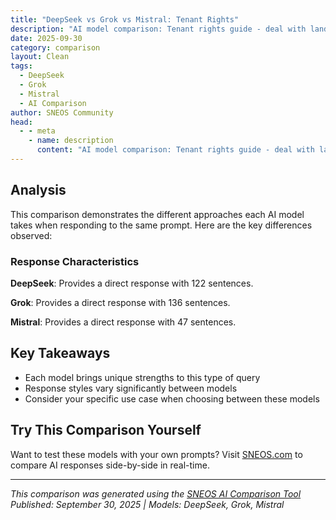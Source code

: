 ```yaml
---
title: "DeepSeek vs Grok vs Mistral: Tenant Rights"
description: "AI model comparison: Tenant rights guide - deal with landlords and housing issues..."
date: 2025-09-30
category: comparison
layout: Clean
tags:
  - DeepSeek
  - Grok
  - Mistral
  - AI Comparison
author: SNEOS Community
head:
  - - meta
    - name: description
      content: "AI model comparison: Tenant rights guide - deal with landlords and housing issues..."
---
```


<ChatComparison
  title="DeepSeek vs Grok vs Mistral: Tenant Rights"
  prompt="Tenant rights guide - deal with landlords and housing issues"
  :responses='{
    "DeepSeek": "Of course. Here is a comprehensive guide to tenant rights, designed to help you understand your legal protections and navigate common housing issues with your landlord.\n\n**Disclaimer:** This guide provides general information and is not legal advice. Tenant rights vary significantly by **country, state, and even city.** Always check your local and state laws for the most accurate and up-to-date information.\n\n---\n\n### **Part 1: The Foundation of Your Rights**\n\nYour rights as a tenant are primarily based on three things:\n\n1.  **The Lease/Rental Agreement:** This is a legally binding contract. Read it thoroughly before you sign. It dictates the rules for your tenancy.\n2.  **Implied Warranty of Habitability:** This is a fundamental legal doctrine in most places. It means your landlord must provide a safe and livable home, meeting basic health and safety codes (e.g., working plumbing, heat, electricity, a structurally sound building, and pest-free conditions).\n3.  **State \u0026 Local Laws:** These cover security deposits, eviction procedures, rent control, and more. They are your strongest legal shield.\n\n---\n\n### **Part 2: Key Tenant Rights (What You Are Entitled To)**\n\n#### **1. The Right to a Habitable Home**\nYour landlord is legally required to make repairs to keep the unit habitable.\n*   **Examples of Habitability Issues:** No running water, broken heater in winter, severe mold, pest infestations, gas leaks, electrical hazards, broken locks on exterior doors.\n*   **Your Responsibility:** You must pay rent and avoid damaging the property.\n\n#### **2. The Right to Privacy (Quiet Enjoyment)**\nYour landlord cannot enter your home whenever they want.\n*   **Notice Required:** In most states, landlords must provide 24-48 hours notice before entering, and only for valid reasons (repairs, inspections, showing to prospective tenants).\n*   **Emergencies:** They can enter without notice in a genuine emergency (e.g., fire, burst pipe).\n\n#### **3. Rights Regarding Security Deposits**\nThis is a heavily regulated area to prevent landlord abuse.\n*   **Limit on Amount:** Many states cap the security deposit amount (e.g., one or two months\u0027 rent).\n*   **Itemized Deductions:** When you move out, the landlord must provide an itemized list of deductions for damages beyond normal wear and tear. They cannot use your deposit for routine painting or cleaning if the unit is left in the same condition as you found it.\n*   **Deadline for Return:** States have strict deadlines (often 14-30 days) for returning the deposit or providing the deduction list.\n\n#### **4. Protection Against Illegal Eviction (Retaliatory and Constructive Eviction)**\n*   **Retaliatory Eviction:** A landlord cannot evict you or raise your rent in retaliation for you exercising a legal right (e.g., complaining to a health inspector or requesting repairs).\n*   **Constructive Eviction:** If the unit becomes unlivable due to the landlord\u0027s failure to act, and you are forced to move out, this may be considered a \u0022constructive eviction,\u0022 potentially making the landlord liable for your costs.\n\n#### **5. Protection Against Discrimination**\nThe **Fair Housing Act** (in the U.S.) prohibits discrimination based on:\n*   Race, Color, or National Origin\n*   Religion\n*   Sex (including gender identity and sexual orientation)\n*   Familial Status (having children under 18)\n*   Disability\n\n---\n\n### **Part 3: Dealing with Common Housing Issues - A Step-by-Step Guide**\n\n#### **Issue 1: Repairs and Maintenance**\n\n1.  **Notify in Writing:** Always put your repair request in writing (email is great) and keep a copy. Be clear, specific, and include photos/video. State a reasonable deadline (e.g., 7-14 days for non-emergencies).\n2.  **Follow Up:** If there\u0027s no response, send a second, more formal written notice. Reference your first request and the date.\n3.  **Know Your \u0022Repair and Deduct\u0022 Rights (Check Local Laws!):** Many jurisdictions allow you to hire a professional to fix a serious habitability issue and deduct the cost from your rent. **This is a powerful tool but has strict rules:**\n    *   The issue must be serious (habitability).\n    *   You must have given the landlord written notice and time to fix it.\n    *   The repair cost must be reasonable, and often cannot exceed one month\u0027s rent.\n    *   You must provide the landlord with the receipt.\n4.  **Withhold Rent (Check Local Laws!):** In some places, you can place your rent in an escrow account with the court until the repair is made. This shows the court you have the money and are not just trying to avoid paying. **Never simply stop paying rent without following the legal process, as this can lead to eviction.**\n5.  **Report to Code Enforcement:** If the landlord is unresponsive to serious issues, contact your local housing or code enforcement department. They can inspect and issue a violation order to the landlord.\n6.  **Break Your Lease:** For severe, unresolved issues, you may have the right to break your lease without penalty, as the landlord has failed to uphold their end of the contract (the Warranty of Habitability). Consult a lawyer before taking this step.\n\n#### **Issue 2: Security Deposit Dispute**\n\n1.  **Document Everything:** Before you move in, complete a move-in checklist with photos/video of any pre-existing damage. Do the same when you move out.\n2.  **Request Itemized Deductions:** If you receive an insufficient refund, send a formal, written letter requesting an itemized list of deductions and copies of receipts.\n3.  **Send a Demand Letter:** If they refuse, send a demand letter stating you will take them to small claims court if the deposit is not returned by a specific date.\n4.  **File in Small Claims Court:** This is designed for people without lawyers. It\u0027s inexpensive and relatively fast. Judges tend to be very tenant-friendly in deposit disputes if you have good documentation.\n\n#### **Issue 3: Landlord Entering Without Permission**\n\n1.  **Politely Remind:** The first time, a polite verbal or written reminder of the law regarding notice may be enough.\n2.  **Formal Written Warning:** If it continues, send a formal letter stating that their entry without proper notice is a violation of your right to quiet enjoyment and your lease agreement. Keep a log of all unauthorized entries.\n3.  **Change the Locks?** Generally, you **cannot** change the locks without the landlord\u0027s permission. However, in extreme cases of harassment, you may be able to, but you must provide the landlord with a new key immediately. Check local laws first, as this is a legal gray area.\n\n#### **Issue 4: Potential Eviction**\n\n1.  **Do Not Ignore the Notice:** If you receive an eviction notice (e.g., \u0022Pay or Quit,\u0022 \u0022Cure or Quit\u0022), take it seriously. It is not an eviction yet, but the first legal step.\n2.  **Know the \u0022Cure\u0022 Period:** The notice will give you a certain number of days to fix the issue (pay unpaid rent, stop a lease violation) or move out.\n3.  **Communicate:** If you can resolve the issue (e.g., pay the rent), do so immediately. If you need more time, try to negotiate a payment plan with the landlord in writing.\n4.  **Do Not Move Out Until a Court Orders You To:** The only person who can legally evict you is a sheriff or court officer with a court order. If the landlord changes the locks, throws your belongings out, or shuts off utilities to force you out, that is an **illegal \u0022self-help\u0022 eviction**. Call the police, as this is often a crime.\n5.  **Go to Court:** If you receive a summons to housing court, **GO**. If you don\u0027t, you will automatically lose. You can present your defenses to the judge (e.g., the eviction is retaliatory, the unit is uninhabitable, the notice was improper).\n\n---\n\n### **Part 4: Proactive Steps to Protect Yourself**\n\n*   **Document Everything:** Keep a \u0022tenant file\u0022 with your lease, all written communication, photos, repair requests, and receipts.\n*   **Get Renters Insurance:** This is crucial and often cheap. It protects your personal property from theft, fire, or water damage. Your landlord\u0027s insurance does **not** cover your belongings.\n*   **Know Your Local Tenant Union or Legal Aid:** Search for \u0022[Your City] tenant union\u0022 or \u0022legal aid society.\u0022 These organizations provide free or low-cost advice and resources.\n*   **When in Doubt, Consult a Lawyer:** For serious issues, especially eviction, a consultation with a tenant attorney can be invaluable. Many offer free initial consultations.\n\nBy knowing your rights and communicating clearly and in writing, you can effectively resolve most issues and ensure you are treated fairly throughout your tenancy.",
    "Grok": "Navigating tenant rights and dealing with landlords or housing issues can feel overwhelming, but understanding your rights and responsibilities as a tenant is the first step to resolving problems and maintaining a positive rental experience. This guide provides an overview of common tenant rights, tips for addressing issues with landlords, and steps to take when problems arise. Please note that tenant rights vary by country, state, or region, so always consult local laws or legal resources specific to your area.\n\n### **1. Know Your Tenant Rights**\nTenant rights are laws and regulations designed to protect renters from unfair treatment and ensure safe, habitable living conditions. While specific rights depend on your location, here are some common protections:\n\n#### **a. Right to a Habitable Living Space**\n- Landlords must provide a safe and livable home that meets basic health and safety standards (e.g., working heat, plumbing, electricity, and no major structural issues).\n- They are generally responsible for major repairs (e.g., fixing a broken heater or leaking roof) unless damage is caused by the tenant\u0027s negligence.\n\n#### **b. Right to Privacy**\n- Landlords must respect your privacy and cannot enter your rental without proper notice (except in emergencies). Notice periods vary by location (often 24-48 hours).\n\n#### **c. Right to Non-Discrimination**\n- Under fair housing laws (like the U.S. Fair Housing Act or similar laws in other countries), landlords cannot discriminate based on race, religion, gender, disability, family status, or other protected characteristics.\n\n#### **d. Right to Security Deposit Protections**\n- Landlords must follow local laws regarding security deposits, including limits on the amount, deadlines for returning the deposit after move-out, and providing an itemized list of any deductions.\n\n#### **e. Right to Proper Eviction Procedures**\n- Landlords cannot force you out without following legal eviction processes, which typically involve written notice and, in some cases, a court hearing. \u0022Self-help\u0022 evictions (e.g., changing locks or shutting off utilities) are illegal in many places.\n\n#### **f. Right to Lease Protections**\n- Your lease agreement is a legally binding contract. Landlords cannot change terms (like rent or rules) without proper notice or agreement, depending on the lease type (e.g., fixed-term vs. month-to-month).\n\n**Action Step:** Research tenant rights specific to your area. In the U.S., check state-specific landlord-tenant laws through government websites or local tenant advocacy groups. In the UK, refer to resources like Shelter or Citizens Advice. In Canada, look into provincial tenancy boards (e.g., Ontario\u2019s Landlord and Tenant Board).\n\n---\n\n### **2. Understand Your Responsibilities as a Tenant**\nWhile you have rights, you also have obligations to maintain a good relationship with your landlord and avoid legal issues:\n- **Pay Rent on Time:** Late payments can lead to fees or eviction proceedings.\n- **Keep the Property Clean:** Avoid causing damage beyond normal wear and tear.\n- **Report Issues Promptly:** Notify your landlord of maintenance needs to prevent small problems from becoming major ones.\n- **Follow Lease Rules:** Adhere to terms regarding pets, guests, noise, etc.\n- **Give Proper Notice:** If moving out, provide notice as required by your lease or local law (often 30-60 days).\n\n---\n\n### **3. Common Housing Issues and How to Address Them**\nHere are some frequent problems tenants face and steps to resolve them:\n\n#### **a. Maintenance and Repairs**\n- **Issue:** Landlord ignores or delays necessary repairs (e.g., broken heating, leaks).\n- **Steps to Take:**\n  1. Submit a written request (email or letter) for repairs, keeping a copy for your records.\n  2. Check local laws\u2014some areas allow \u0022repair and deduct\u0022 (fixing the issue yourself and subtracting the cost from rent) or rent withholding (not paying rent until repairs are made), but these must be done legally.\n  3. If the landlord still doesn\u2019t act, contact local housing authorities or file a complaint with a tenant board.\n  4. Document everything\u2014take photos/videos of the issue and keep communication records.\n\n#### **b. Rent Increases**\n- **Issue:** Landlord raises rent unexpectedly or excessively.\n- **Steps to Take:**\n  1. Review your lease. Fixed-term leases usually lock in rent for the term, while month-to-month leases may allow increases with proper notice (check local laws for notice periods and caps on increases).\n  2. Negotiate with your landlord if the increase seems unfair\u2014highlight your reliability as a tenant.\n  3. If the increase violates local rent control laws (if applicable), seek legal advice or report it to the appropriate authority.\n\n#### **c. Security Deposit Disputes**\n- **Issue:** Landlord withholds part or all of your deposit without justification.\n- **Steps to Take:**\n  1. Request an itemized list of deductions\u2014many laws require landlords to provide this within a specific timeframe (e.g., 14-30 days after move-out).\n  2. Review photos or documentation from move-in/move-out to dispute unfair charges.\n  3. If unresolved, consider small claims court or mediation services, depending on local options.\n\n#### **d. Eviction Threats or Unlawful Eviction**\n- **Issue:** Landlord threatens eviction without cause or tries to force you out illegally.\n- **Steps to Take:**\n  1. Know your rights\u2014evictions typically require written notice and a legal process.\n  2. Do not leave voluntarily unless advised by a lawyer, as this could weaken your case.\n  3. Seek legal aid immediately. Many areas have free or low-cost legal services for tenants facing eviction.\n  4. Document all interactions with the landlord.\n\n#### **e. Harassment or Retaliation**\n- **Issue:** Landlord harasses you (e.g., frequent unannounced visits) or retaliates after you assert your rights (e.g., requesting repairs leads to eviction threats).\n- **Steps to Take:**\n  1. Keep a detailed log of incidents, including dates, times, and what happened.\n  2. Report harassment to local housing authorities or police if you feel unsafe.\n  3. Contact a tenant advocacy group or lawyer for assistance.\n\n---\n\n### **4. Tips for Dealing with Landlords**\nBuilding a constructive relationship with your landlord can prevent issues and make resolving problems easier:\n- **Communicate in Writing:** Use email or certified mail for important requests (e.g., repairs, lease questions) to create a paper trail.\n- **Be Polite but Firm:** Approach issues calmly and professionally, even if frustrated.\n- **Know Your Lease:** Refer to your lease for rules on rent, repairs, and other matters before escalating a disagreement.\n- **Document Everything:** Take photos of the property during move-in/move-out, save correspondence, and note any issues as they arise.\n- **Seek Mediation:** Some communities offer free or low-cost mediation services to resolve disputes without going to court.\n\n---\n\n### **5. Resources for Help**\nIf you\u2019re unable to resolve an issue with your landlord, consider these resources (specific to your location):\n- **Government Agencies:** Local housing authorities or tenant boards can provide guidance and enforce laws (e.g., HUD in the U.S., provincial tenancy boards in Canada).\n- **Tenant Advocacy Groups:** Organizations like Tenants Union (U.S.), Shelter (UK), or local equivalents can offer advice and support.\n- **Legal Aid:** Many regions provide free or sliding-scale legal services for low-income tenants facing eviction or disputes.\n- **Community Resources:** Check with local nonprofits or universities for tenant clinics or workshops.\n\n---\n\n### **6. When to Take Legal Action**\nIf all else fails, you may need to pursue legal action (e.g., small claims court for deposit disputes or lawsuits for unlawful eviction). Before doing so:\n- Gather evidence (lease agreements, photos, emails, repair requests, etc.).\n- Consult a lawyer or legal aid service to understand your chances of success and the costs involved.\n- Be aware of deadlines\u2014many tenant issues have strict time limits for filing claims.\n\n---\n\n### **7. Preventative Steps for Future Rentals**\n- **Read the Lease Carefully:** Understand all terms before signing and ask for clarification on unclear points.\n- **Do a Move-In Inspection:** Document the condition of the property with photos/videos and complete a checklist with your landlord.\n- **Get Renters Insurance:** Protect your belongings and liability in case of damage or accidents.\n- **Research Landlords:** Look for reviews or ask previous tenants about their experiences if possible.\n\n---\n\n### **Final Note**\nTenant rights exist to ensure fair treatment, but enforcing them often requires proactive steps and knowledge of local laws. Stay informed, keep records, and don\u2019t hesitate to seek help from advocacy groups or legal professionals when needed. If you have a specific issue or live in a particular region, let me know, and I can help tailor advice to your situation!",
    "Mistral": "Certainly! Dealing with landlords and housing issues can be challenging, but understanding your rights as a tenant is crucial. Here\u2019s a comprehensive guide to help you navigate common issues:\n\n### 1. **Understanding Your Lease**\n   - **Read the Lease Carefully:** Ensure you understand all terms and conditions, including rent, deposit, lease duration, and responsibilities.\n   - **Ask Questions:** If anything is unclear, ask your landlord for clarification before signing.\n\n### 2. **Rent and Deposits**\n   - **Rent Payments:** Pay rent on time to avoid late fees or eviction.\n   - **Security Deposit:** Ensure you receive a receipt for your deposit. Know the conditions under which the deposit will be returned.\n   - **Interest on Deposit:** In some jurisdictions, landlords are required to pay interest on security deposits.\n\n### 3. **Maintenance and Repairs**\n   - **Landlord\u2019s Responsibility:** Landlords are generally responsible for maintaining the property in a habitable condition, including structural repairs, plumbing, heating, and electrical systems.\n   - **Tenant\u2019s Responsibility:** Tenants are responsible for keeping the property clean and reporting any issues promptly.\n   - **Emergency Repairs:** Know the procedure for emergency repairs and ensure you have contact information for urgent issues.\n\n### 4. **Health and Safety**\n   - **Habitability:** The property must be safe and habitable. This includes adequate heating, water, and electricity.\n   - **Pest Control:** Landlords are often responsible for pest control, but tenants should also maintain cleanliness to prevent infestations.\n   - **Mold and Mildew:** Report any signs of mold or mildew immediately, as these can pose health risks.\n\n### 5. **Privacy and Access**\n   - **Notice of Entry:** Landlords must give reasonable notice (usually 24-48 hours) before entering the property, except in emergencies.\n   - **Privacy:** Tenants have the right to privacy and quiet enjoyment of the property.\n\n### 6. **Eviction and Lease Termination**\n   - **Eviction Notice:** Landlords must provide a legal eviction notice and follow proper procedures.\n   - **Lease Renewal:** Know the terms for renewing your lease and any changes in rent or conditions.\n   - **Breaking the Lease:** Understand the penalties for breaking the lease early and any legal ways to do so (e.g., military deployment, domestic violence).\n\n### 7. **Discrimination and Fair Housing**\n   - **Fair Housing Laws:** Landlords cannot discriminate based on race, color, national origin, religion, sex, familial status, or disability.\n   - **Reporting Discrimination:** If you feel you\u2019ve been discriminated against, document the incidents and report them to local fair housing agencies.\n\n### 8. **Legal Resources**\n   - **Local Tenant Rights Organizations:** Many cities have organizations that provide free or low-cost legal advice and representation.\n   - **Housing Courts:** Some jurisdictions have specialized courts for housing issues.\n   - **Legal Aid:** Check if you qualify for legal aid services.\n\n### 9. **Communication Tips**\n   - **Document Everything:** Keep records of all communications, payments, and agreements.\n   - **Be Polite and Professional:** Maintain a respectful tone in all communications with your landlord.\n   - **Follow Up:** If issues are not resolved, follow up with written communication (email or letter) to document your attempts to resolve the problem.\n\n### 10. **Moving Out**\n   - **Notice Period:** Provide the required notice period before moving out.\n   - **Final Inspection:** Schedule a final inspection to ensure you get your security deposit back.\n   - **Cleaning and Repairs:** Leave the property in good condition to avoid deductions from your deposit.\n\n### Additional Resources\n   - **Government Websites:** Many local and state governments have websites with tenant rights information.\n   - **Non-Profit Organizations:** Groups like the National Low Income Housing Coalition can provide resources and support.\n   - **Books and Guides:** There are numerous books and online guides available that provide detailed information on tenant rights.\n\nBy being informed and proactive, you can better protect your rights and ensure a positive living experience."
  }'
  published-date="22:46"
/>

## Analysis

This comparison demonstrates the different approaches each AI model takes when responding to the same prompt. Here are the key differences observed:

### Response Characteristics

**DeepSeek**: Provides a direct response with 122 sentences. 

**Grok**: Provides a direct response with 136 sentences. 

**Mistral**: Provides a direct response with 47 sentences. 

## Key Takeaways

- Each model brings unique strengths to this type of query
- Response styles vary significantly between models
- Consider your specific use case when choosing between these models

## Try This Comparison Yourself

Want to test these models with your own prompts? Visit [SNEOS.com](https://sneos.com) to compare AI responses side-by-side in real-time.

---

*This comparison was generated using the [SNEOS AI Comparison Tool](https://sneos.com)*
*Published: September 30, 2025 | Models: DeepSeek, Grok, Mistral*
